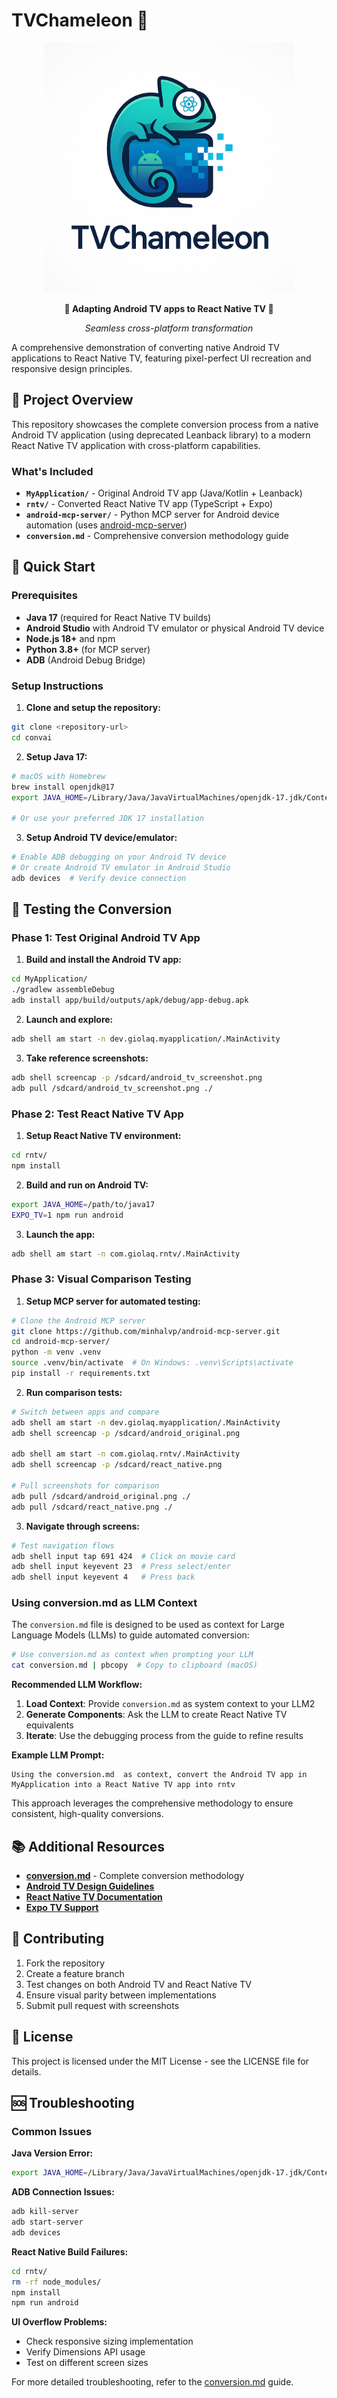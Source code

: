 # TVChameleon 🦎

<div align="center">
  <img src="logo.png" alt="TVChameleon Logo" width="400">
  
  **🦎 Adapting Android TV apps to React Native TV 🦎**
  
  *Seamless cross-platform transformation*
</div>

A comprehensive demonstration of converting native Android TV applications to React Native TV, featuring pixel-perfect UI recreation and responsive design principles.

## 🎯 Project Overview

This repository showcases the complete conversion process from a native Android TV application (using deprecated Leanback library) to a modern React Native TV application with cross-platform capabilities.

### What's Included

- **`MyApplication/`** - Original Android TV app (Java/Kotlin + Leanback)
- **`rntv/`** - Converted React Native TV app (TypeScript + Expo)
- **`android-mcp-server/`** - Python MCP server for Android device automation (uses [android-mcp-server](https://github.com/minhalvp/android-mcp-server))
- **`conversion.md`** - Comprehensive conversion methodology guide

## 🚀 Quick Start

### Prerequisites

- **Java 17** (required for React Native TV builds)
- **Android Studio** with Android TV emulator or physical Android TV device
- **Node.js 18+** and npm
- **Python 3.8+** (for MCP server)
- **ADB** (Android Debug Bridge)

### Setup Instructions

1. **Clone and setup the repository:**

```bash
git clone <repository-url>
cd convai
```

2. **Setup Java 17:**

```bash
# macOS with Homebrew
brew install openjdk@17
export JAVA_HOME=/Library/Java/JavaVirtualMachines/openjdk-17.jdk/Contents/Home

# Or use your preferred JDK 17 installation
```

3. **Setup Android TV device/emulator:**

```bash
# Enable ADB debugging on your Android TV device
# Or create Android TV emulator in Android Studio
adb devices  # Verify device connection
```

## 🧪 Testing the Conversion

### Phase 1: Test Original Android TV App

1. **Build and install the Android TV app:**

```bash
cd MyApplication/
./gradlew assembleDebug
adb install app/build/outputs/apk/debug/app-debug.apk
```

2. **Launch and explore:**

```bash
adb shell am start -n dev.giolaq.myapplication/.MainActivity
```

3. **Take reference screenshots:**

```bash
adb shell screencap -p /sdcard/android_tv_screenshot.png
adb pull /sdcard/android_tv_screenshot.png ./
```

### Phase 2: Test React Native TV App

1. **Setup React Native TV environment:**

```bash
cd rntv/
npm install
```

2. **Build and run on Android TV:**

```bash
export JAVA_HOME=/path/to/java17
EXPO_TV=1 npm run android
```

3. **Launch the app:**

```bash
adb shell am start -n com.giolaq.rntv/.MainActivity
```

### Phase 3: Visual Comparison Testing

1. **Setup MCP server for automated testing:**

```bash
# Clone the Android MCP server
git clone https://github.com/minhalvp/android-mcp-server.git
cd android-mcp-server/
python -m venv .venv
source .venv/bin/activate  # On Windows: .venv\Scripts\activate
pip install -r requirements.txt
```

2. **Run comparison tests:**

```bash
# Switch between apps and compare
adb shell am start -n dev.giolaq.myapplication/.MainActivity
adb shell screencap -p /sdcard/android_original.png

adb shell am start -n com.giolaq.rntv/.MainActivity
adb shell screencap -p /sdcard/react_native.png

# Pull screenshots for comparison
adb pull /sdcard/android_original.png ./
adb pull /sdcard/react_native.png ./
```

3. **Navigate through screens:**

```bash
# Test navigation flows
adb shell input tap 691 424  # Click on movie card
adb shell input keyevent 23  # Press select/enter
adb shell input keyevent 4   # Press back
```

### Using conversion.md as LLM Context

The `conversion.md` file is designed to be used as context for Large Language Models (LLMs) to guide automated conversion:

```bash
# Use conversion.md as context when prompting your LLM
cat conversion.md | pbcopy  # Copy to clipboard (macOS)
```

**Recommended LLM Workflow:**

1. **Load Context**: Provide `conversion.md` as system context to your LLM2
2. **Generate Components**: Ask the LLM to create React Native TV equivalents
3. **Iterate**: Use the debugging process from the guide to refine results

**Example LLM Prompt:**

```
Using the conversion.md  as context, convert the Android TV app in MyApplication into a React Native TV app into rntv

```

This approach leverages the comprehensive methodology to ensure consistent, high-quality conversions.

## 📚 Additional Resources

- **[conversion.md](./conversion.md)** - Complete conversion methodology
- **[Android TV Design Guidelines](https://developer.android.com/design/tv)**
- **[React Native TV Documentation](https://github.com/react-native-tvos/react-native-tvos)**
- **[Expo TV Support](https://docs.expo.dev/guides/tv/)**

## 🤝 Contributing

1. Fork the repository
2. Create a feature branch
3. Test changes on both Android TV and React Native TV
4. Ensure visual parity between implementations
5. Submit pull request with screenshots

## 📄 License

This project is licensed under the MIT License - see the LICENSE file for details.

## 🆘 Troubleshooting

### Common Issues

**Java Version Error:**

```bash
export JAVA_HOME=/Library/Java/JavaVirtualMachines/openjdk-17.jdk/Contents/Home
```

**ADB Connection Issues:**

```bash
adb kill-server
adb start-server
adb devices
```

**React Native Build Failures:**

```bash
cd rntv/
rm -rf node_modules/
npm install
npm run android
```

**UI Overflow Problems:**

- Check responsive sizing implementation
- Verify Dimensions API usage
- Test on different screen sizes

For more detailed troubleshooting, refer to the [conversion.md](./conversion.md) guide.
